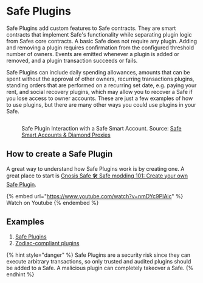 # Safe Plugins

Safe Plugins add custom features to Safe contracts. They are smart contracts that implement Safe's functionality while separating plugin logic from Safes core contracts. A basic Safe does not require any plugin. Adding and removing a plugin requires confirmation from the configured threshold number of owners. Events are emitted whenever a plugin is added or removed, and a plugin transaction succeeds or fails.

Safe Plugins can include daily spending allowances, amounts that can be spent without the approval of other owners, recurring transactions plugins, standing orders that are performed on a recurring set date, e.g. paying your rent, and social recovery plugins, which may allow you to recover a Safe if you lose access to owner accounts. These are just a few examples of how to use plugins, but there are many other ways you could use plugins in your Safe.

<figure><img src="https://user-images.githubusercontent.com/9806858/234940596-321b1c8c-c311-4016-84fe-d8aa8f550b06.jpg" alt=""><figcaption><p>Safe Plugin Interaction with a Safe Smart Account. Source: <a href="https://safe.mirror.xyz/P83_rVQuUQJAM-SnMpWvsHlN8oLnCeSncD1txyMDqpE">Safe Smart Accounts & Diamond Proxies</a></p></figcaption></figure>

## How to create a Safe Plugin

A great way to understand how Safe Plugins work is by creating one. A great place to start is [Gnosis Safe 🛠 Safe modding 101: Create your own Safe Plugin](https://www.youtube.com/watch?v=nmDYc9PlAic).

{% embed url="https://www.youtube.com/watch?v=nmDYc9PlAic" %}
Watch on Youtube
{% endembed %}

## Examples

1. [Safe Plugins](https://github.com/safe-global/safe-modules)
2. [Zodiac-compliant plugins](https://zodiac.wiki/index.php/Introduction:_Zodiac_Standard#Modules)

{% hint style="danger" %}
Safe Plugins are a security risk since they can execute arbitrary transactions, so only trusted and audited plugins should be added to a Safe. A malicious plugin can completely takeover a Safe.
{% endhint %}
